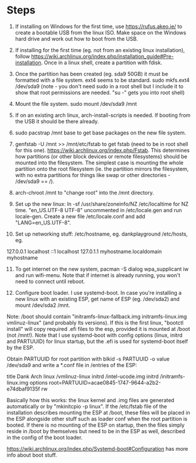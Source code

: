 # Steps

1. If installing on Windows for the first time, use https://rufus.akeo.ie/ to create a bootable USB from the linux ISO. Make space on the Windows hard drive and work out how to boot from the USB.

2. If installing for the first time (eg. not from an existing linux installation), follow https://wiki.archlinux.org/index.php/installation_guide#Pre-installation. Once in a linux shell, create a partition with fdisk.

3. Once the partition has been created (eg. sda9 50GB) it must be formatted with a file system. ext4 seems to be standard. sudo mkfs.ext4 /dev/sda9 (note - you don't need sudo in a root shell but I include it to show that root permissions are needed. "su -" gets you into root shell)

4. Mount the file system. sudo mount /dev/sda9 /mnt

5. If on an existing arch linux, arch-install-scripts is needed. If booting from the USB it should be there already.

6. sudo pacstrap /mnt base to get base packages on the new file system.

7. genfstab -U /mnt >> /mnt/etc/fstab to get fstab (need to be in root shell for this one). https://wiki.archlinux.org/index.php/Fstab. This determines how partitions (or other block devices or remote filesystems) should be mounted into the filesystem. The simplest case is mounting the whole partition onto the root filesystem (ie. the partition mirrors the filesystem, with no extra partitions for things like swap or other directories - /dev/sda9 == /).

8. arch-chroot /mnt to "change root" into the /mnt directory.

9. Set up the new linux: ln -sf /usr/share/zoneinfo/NZ /etc/localtime for NZ time. "en_US.UTF-8 UTF-8" uncommented in /etc/locale.gen and run locale-gen. Create a new file /etc/locale.conf and add "LANG=en_US.UTF-8".

10. Set up networking stuff: /etc/hostname, eg. dankplayground
/etc/hosts, eg.

127.0.0.1	localhost
::1		localhost
127.0.1.1	myhostname.localdomain	myhostname

11. To get internet on the new system, pacman -S dialog wpa_supplicant iw and run wifi-menu. Note that if internet is already running, you won't need to connect until reboot.

12. Configure boot loader. I use systemd-boot. In case you're installing a new linux with an existing ESP, get name of ESP (eg. /dev/sda2) and mount /dev/sda2 /mnt.

Note: /boot should contain "initramfs-linux-fallback.img  initramfs-linux.img  vmlinuz-linux" (and probably lts versions).
If this is the first linux, "bootctl install" will copy required .efi files to the esp, provided it is mounted at /boot (not /mnt!). Note that I use systemd-boot with config options (linux, initrd and PARTUUID) for linux startup, but the .efi is used for systemd-boot itself by the ESP.

Obtain PARTUUID for root partition with blkid -s PARTUUID -o value /dev/sda9 and write a *.conf file in /entries of the ESP:

title Dank Arch
linux /vmlinuz-linux
initrd /intel-ucode.img
initrd /initramfs-linux.img
options root=PARTUUID=acae0845-1747-9644-a2b2-e74dbaf9135f rw

Basically how this works: the linux kernel and .img files are generated automatically or by "mkinitcpio -p linux". If the /etc/fstab file of the installation describes mounting the ESP at /boot, these files will be placed in the ESP alongside other stuff such as loader conf when the root partition is booted. If there is no mounting of the ESP on startup, then the files simply reside in /boot by themselves but need to be in the ESP as well, described in the config of the boot loader.

https://wiki.archlinux.org/index.php/Systemd-boot#Configuration has more info about boot stuff.
